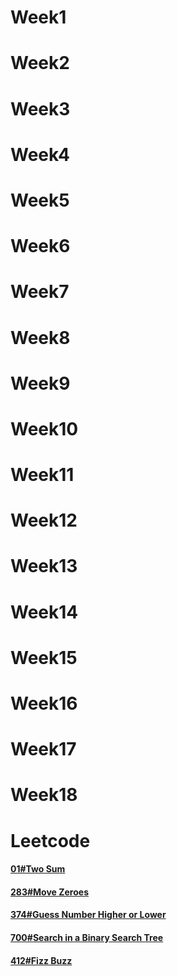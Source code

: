# Week1

# Week2

# Week3

# Week4

# Week5

# Week6

# Week7

# Week8

# Week9

# Week10

# Week11

# Week12

# Week13

# Week14

# Week15

# Week16

# Week17

# Week18

# Leetcode

#### [01#Two Sum](https://github.com/only980531/python/blob/master/Leetcode/1%23_%20Two%20Sum_06170124.py)

#### [283#Move Zeroes](https://github.com/only980531/python/blob/master/Leetcode/283%23_%20Move%20Zeroes_06170124.py)

#### [374#Guess Number Higher or Lower](https://github.com/only980531/python/blob/master/Leetcode/374%23_%20%20Guess%20Number%20Higher%20or%20Lower_06170124.py)

#### [700#Search in a Binary Search Tree](https://github.com/only980531/python/blob/master/Leetcode/700%23_%20Search%20in%20a%20Binary%20Search%20Tree_06170124.py)

#### [412#Fizz Buzz](https://github.com/only980531/python/blob/master/Leetcode/412%23_%20Fizz%20Buzz_06170124.py)



